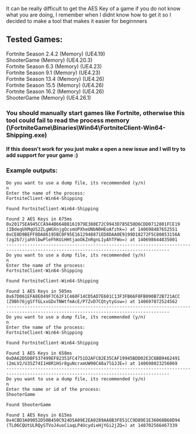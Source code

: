It can be really difficult to get the AES Key of a game if you do not know what you are doing, I remember when I didnt know how to get it so I decided to make a tool that makes it easier for beginnners

## Tested Games:
Fortnite Season 2.4.2 (Memory) (UE4.19)  
ShooterGame (Memory) (UE4.20.3)  
Fortnite Season 6.3 (Memory) (UE4.23)  
Fortnite Season 9.1 (Memory) (UE4.23)  
Fortnite Season 13.4 (Memory) (UE4.26)  
Fortnite Season 15.5 (Memory) (UE4.26)  
Fortnite Season 16.2 (Memory) (UE4.26)  
ShooterGame (Memory) (UE4.26.1)  

### You should manually start games like Fortnite, otherwise this tool could fail to read the process memory (\FortniteGame\Binaries\Win64\FortniteClient-Win64-Shipping.exe)
#### If this doesn't work for you just make a open a new issue and I will try to add support for your game :)

### Example outputs:
```
Do you want to use a dump file, its recommended (y/n)
n
Enter the name of the process:
FortniteClient-Win64-Shipping

Found FortniteClient-Win64-Shipping

Found 2 AES Keys in 675ms
0x20175EA945CCA944B664B8161979E380E72C9943D785E50D6CDD0712801FCE19 (IBdeqUXMqUS2ZLgWGXnjgOcsmUPXheUNbN0HEoAfzhk=) at 140698487652551
0xCE0D9BEFF8DA86195BC0F95E1612948871ED8DAA0E9199D18272F5C80853156A (zg2b7/jahhlbwPleFhKUiHHtjaoOkZnRgnL1yAhTFWo=) at 140698644835001
------------------------------------------------------------------------------------------------------------------------------------
Do you want to use a dump file, its recommended (y/n)
n
Enter the name of the process:
FortniteClient-Win64-Shipping

Found FortniteClient-Win64-Shipping

Found 1 AES Keys in 505ms
0x67D061EFA8E049F7C62F1C460F14CD5AD7E601C13F3FB66F0FB090B72B721ACC (Z9Bh76jgSffGLxxGDxTNWtfmAcE/P7ZvD7CQtytyGsw=) at 140697872524562
------------------------------------------------------------------------------------------------------------------------------------
Do you want to use a dump file, its recommended (y/n)
n
Enter the name of the process:
FortniteClient-Win64-Shipping

Found FortniteClient-Win64-Shipping

Found 1 AES Keys in 658ms
0xDA62D5DBF537499EF82351FC4751D2AFC82E35CAF19945BDD02E3C6BB9462491 (2mLV2/U3SZ74I1H8R1HSr8guNcrxmUW90C48a7lGJJE=) at 140698023256069
------------------------------------------------------------------------------------------------------------------------------------
Do you want to use a dump file, its recommended (y/n)
n
Enter the name or id of the process:
ShooterGame

Found ShooterGame

Found 1 AES Keys in 615ms
0x4CBD3A09052D50B450C924D5A09E2EA0289AA8B3F851CC9D89E1E36068B68D94 (TL06CQUtULRQySTVoJ4uoCiaqLP4UcydieHjYGi2jZQ=) at 140702566467339
```
